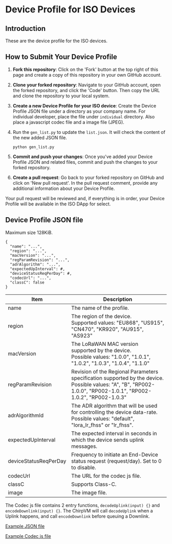 # Device Profile for ISO Devices

## Introduction

These are the device profile for the ISO devices.



## How to Submit Your Device Profile

1. **Fork this repository**: Click on the 'Fork' button at the top right of this page and create a copy of this repository in your own GitHub account.

2. **Clone your forked repository**: Navigate to your GitHub account, open the forked repository, and click the 'Code' button. Then copy the URL and clone the repository to your local system.

3. **Create a new Device Profile for your ISO device**: Create the Device Profile JSON file under a directory as your company name. For individual developer, place the file under `individual` directory. Also place a javascript codec file and a image file (JPEG).

4. Run the `gen_list.py` to update the `list.json`. It will check the content of the new added JSON file.

   ```
   python gen_list.py
   ```

5. **Commit and push your changes**: Once you've added your Device Profile JSON and related files, commit and push the changes to your forked repository.

6. **Create a pull request**: Go back to your forked repository on GitHub and click on 'New pull request'. In the pull request comment, provide any additional information about your Device Profile.

Your pull request will be reviewed and, if everything is in order, your Device Profile will be available in the ISO DApp for select.



## Device Profile JSON file

Maximum size 128KiB.

```
{
  "name": "...",
  "region": "...",
  "macVersion": "...",
  "regParamRevision": "...",
  "adrAlgorithm": "...",
  "expectedUpInterval": #,
  "deviceStatusReqPerDay": #,
  "codecUrl": "...",
  "classC": false
}
```

| Item                  | Description                                                  |
| --------------------- | ------------------------------------------------------------ |
| name                  | The name of the profile.                                     |
| region                | The region of the device.<br />Supported values: "EU868", "US915", "CN470", "KR920", "AU915", "AS923" |
| macVersion            | The LoRaWAN MAC version supported by the device.<br />Possible values: "1.0.0", "1.0.1",  "1.0.2",  "1.0.3", "1.0.4", "1.1.0" |
| regParamRevision      | Revision of the Regional Parameters specification supported by the device.<br />Possible values: "A", "B", "RP002-1.0.0", "RP002-1.0.1", "RP002-1.0.2", "RP002-1.0.3" |
| adrAlgorithmId        | The ADR algorithm that will be used for controlling the device data-rate.<br />Possible values: "default", "lora_lr_fhss" or "lr_fhss". |
| expectedUpInterval    | The expected interval in seconds in which the device sends uplink messages. |
| deviceStatusReqPerDay | Frequency to initiate an End-Device status request (request/day). Set to 0 to disable. |
| codecUrl              | The URL for the codec js file.                               |
| classC                | Supports Class-C.                                            |
| image                 | The image file.                                              |



The Codec js file contains 2 entry functions, `decodeUplink(input) {}` and `encodeDownlink(input) {}`. The ChirpVM will call `decodeUplink` when a Uplink happens, and call `encodeDownlink` before queuing a Downlink.

[Example JSON file](./matchx/x2e_ref_sensor_eu868.json)

[Example Codec js file](./matchx/matchx_generic_codec.js)
